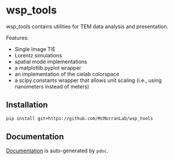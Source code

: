 # wsp_tools
wsp_tools contains utilities for TEM data analysis and presentation.

Features:

* Single Image TIE
* Lorentz simulations
* spatial mode implementations
* a matplotlib.pyplot wrapper
* an implementation of the cielab colorspace
* a scipy.constants wrapper that allows unit scaling (i.e., using nanometers instead of meters)

## Installation
```Bash
pip install git+https://github.com/McMorranLab/wsp_tools
```

## Documentation

[Documentation](docs/wsp_tools/index.html) is auto-generated by ```pdoc```. 
